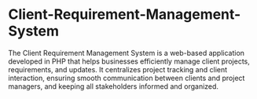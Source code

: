 # Client-Requirement-Management-System
The Client Requirement Management System is a web-based application developed in PHP that helps businesses efficiently manage client projects, requirements, and updates. It centralizes project tracking and client interaction, ensuring smooth communication between clients and project managers, and keeping all stakeholders informed and organized.
